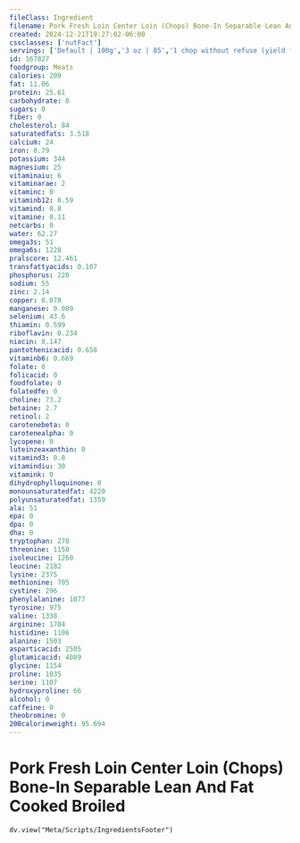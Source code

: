 ```yaml
---
fileClass: Ingredient
filename: Pork Fresh Loin Center Loin (Chops) Bone-In Separable Lean And Fat Cooked Broiled
created: 2024-12-21T19:27:02-06:00
cssclasses: ['nutFact']
servings: ['Default | 100g','3 oz | 85','1 chop without refuse (yield from 1 cooked chop, with refuse, weighing 209g) | 157']
id: 167827
foodgroup: Meats
calories: 209
fat: 11.06
protein: 25.61
carbohydrate: 0
sugars: 0
fiber: 0
cholesterol: 84
saturatedfats: 3.518
calcium: 24
iron: 0.79
potassium: 344
magnesium: 25
vitaminaiu: 6
vitaminarae: 2
vitaminc: 0
vitaminb12: 0.59
vitamind: 0.8
vitamine: 0.11
netcarbs: 0
water: 62.27
omega3s: 51
omega6s: 1228
pralscore: 12.461
transfattyacids: 0.107
phosphorus: 220
sodium: 55
zinc: 2.14
copper: 0.078
manganese: 0.009
selenium: 43.6
thiamin: 0.599
riboflavin: 0.234
niacin: 8.147
pantothenicacid: 0.658
vitaminb6: 0.669
folate: 0
folicacid: 0
foodfolate: 0
folatedfe: 0
choline: 73.2
betaine: 2.7
retinol: 2
carotenebeta: 0
carotenealpha: 0
lycopene: 0
luteinzeaxanthin: 0
vitamind3: 0.8
vitamindiu: 30
vitamink: 0
dihydrophylloquinone: 0
monounsaturatedfat: 4220
polyunsaturatedfat: 1359
ala: 51
epa: 0
dpa: 0
dha: 0
tryptophan: 270
threonine: 1150
isoleucine: 1260
leucine: 2182
lysine: 2375
methionine: 705
cystine: 296
phenylalanine: 1077
tyrosine: 975
valine: 1338
arginine: 1704
histidine: 1106
alanine: 1503
asparticacid: 2505
glutamicacid: 4089
glycine: 1154
proline: 1035
serine: 1107
hydroxyproline: 66
alcohol: 0
caffeine: 0
theobromine: 0
200calorieweight: 95.694
---
```


# Pork Fresh Loin Center Loin (Chops) Bone-In Separable Lean And Fat Cooked Broiled

```dataviewjs
dv.view("Meta/Scripts/IngredientsFooter")
```